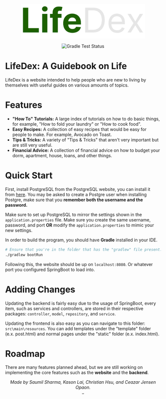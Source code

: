 <p align="center">
  <img src="docs/images/LifeDexLogoSmall.png" width="400px" alt="LifeDex Logo">
</p>

<p align="center">
  <img src="https://github.com/Morioucho/LifeDex/actions/workflows/gradle.yml/badge.svg" alt="Gradle Test Status">
</p>


# LifeDex: A Guidebook on Life
LifeDex is a website intended to help people who are new to living by themselves with useful guides on various amounts of topics.

# Features
- **"How To" Tutorials:** A large index of tutorials on how to do basic things, for example, "How to fold your laundry" or "How to cook food".
- **Easy Recipes:** A collection of easy recipes that would be easy for people to make. For example, Avocado on Toast.
- **Tips & Tricks:** A variety of "Tips & Tricks" that aren't very important but are still very useful.
- **Financial Advice:** A collection of financial advice on how to budget your dorm, apartment, house, loans, and other things.

# Quick Start
First, install PostgreSQL from the PostgreSQL website, you can install it from [here](https://www.postgresql.org/download/).
You may be asked to create a Postgre user when installing Postgre, make sure that you **remember both the
username and the password.**

Make sure to set up PostgreSQL to mirror the settings shown in the `application.properties` file. Make sure you create the same username, password, and port **OR** modify the `application.properties` to mimic your new settings.

In order to build the program, you should have **Gradle** installed in your IDE.
```bash
# Ensure that you're in the folder that has the "gradlew" file present.
./gradlew bootRun
```
Following this, the website should be up on `localhost:8080`. Or whatever port you configured SpringBoot to load into.

# Adding Changes
Updating the backend is fairly easy due to the usage of SpringBoot, every item, such as services and controllers, are stored in their respective packages: `controller`, `model`, `repository`, and `service`.

Updating the frontend is also easy as you can navigate to this folder: `src\main\resources`. You can add templates under the "template" folder (e.x. post.html) and normal pages under the "static" folder (e.x. index.html).

# Roadmap
There are many features planned ahead, but we are still working on implementing the core features such as the **website** and the **backend**.
  
  
<p align="center">
  <i> Made by Saumil Sharma, Kason Lai, Christian Hsu, and Ceazar Jensen Opaon.</i> <br>
  <sub><sup><sub><sup><sub><sup><sub><sup><sub><sup><sub><sup><sub><sup><sub><sup><a href="docs\Information.md">A little easter egg.</a></sup></sub></sup></sub></sup></sub></sup></sub></sup></sub></sup></sub></sup></sub></sup></sub>
</p>

